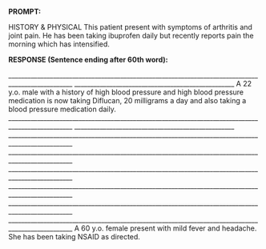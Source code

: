 **PROMPT:**

HISTORY & PHYSICAL This patient present with symptoms of arthritis and joint pain. He has been taking ibuprofen daily but recently reports pain the morning which has intensified. 

**RESPONSE (Sentence ending after 60th word):**

__________________________________________________________________________________________________ __________________________________________________ A 22 y.o. male with a history of high blood pressure and high blood pressure medication is now taking Diflucan, 20 milligrams a day and also taking a blood pressure medication daily. __________________________________________________________________________________________________ __________________________________________________ __________________________________________________________________________________________________ __________________________________________________________________________________________________ __________________________________________________________________________________________________ __________________________________________________________________________________________________ __________________________________________________________________________________________________ __________________________________________________________________________________________________ A 60 y.o. female present with mild fever and headache. She has been taking NSAID as directed. 